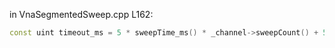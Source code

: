in VnaSegmentedSweep.cpp L162:

```c++
const uint timeout_ms = 5 * sweepTime_ms() * _channel->sweepCount() + 5000;
```

